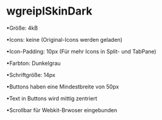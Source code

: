 wgreiplSkinDark
===============

•Größe: 4kB

•Icons: keine (Original-Icons werden geladen)

•Icon-Padding: 10px (Für mehr Icons in Split- und TabPane)

•Farbton: Dunkelgrau

•Schriftgröße: 14px

•Buttons haben eine Mindestbreite von 50px

•Text in Buttons wird mittig zentriert

•Scrollbar für Webkit-Brwoser eingebunden


